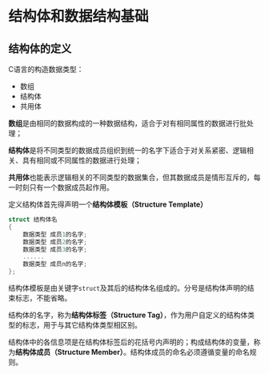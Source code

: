 # 结构体和数据结构基础


## 结构体的定义

C语言的构造数据类型：
- 数组
- 结构体
- 共用体

**数组**是由相同的数据构成的一种数据结构，适合于对有相同属性的数据进行批处理；

**结构体**是将不同类型的数据成员组织到统一的名字下适合于对关系紧密、逻辑相关、具有相同或不同属性的数据进行处理；

**共用体**也能表示逻辑相关的不同类型的数据集合，但其数据成员是情形互斥的，每一时刻只有一个数据成员起作用。


定义结构体首先得声明一个**结构体模板（Structure Template）**

```c
struct 结构体名
{
    数据类型 成员1的名字;
    数据类型 成员2的名字;
    数据类型 成员3的名字;
    ......
    数据类型 成员n的名字;
};
```

结构体模板是由关键字`struct`及其后的结构体名组成的。分号是结构体声明的结束标志，不能省略。

结构体的名字，称为**结构体标签（Structure Tag）**，作为用户自定义的结构体类型的标志，用于与其它结构体类型相区别。

结构体中的各信息项是在结构体标签后的花括号内声明的；构成结构体的变量，称为**结构体成员（Structure Member）**。结构体成员的命名必须遵循变量的命名规则。

  

